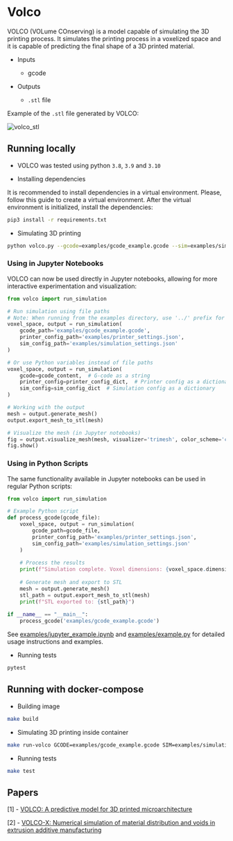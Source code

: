 # Volco

VOLCO (VOLume COnserving) is a model capable of simulating the 3D printing process. It simulates the printing process in a voxelized space and it is capable of predicting the final shape of a 3D printed material.

- Inputs
  - gcode

- Outputs
  - `.stl` file

Example of the `.stl` file generated by VOLCO:

![volco_stl](https://github.com/rafaquelhodev/Volco/assets/48420402/a6e086fc-8659-402d-bd85-7c2536f126ea)


## Running locally

- VOLCO was tested using python `3.8`, `3.9` and `3.10`

- Installing dependencies

It is recommended to install dependencies in a virtual environment. Please, follow this guide to create a virtual environment. After the virtual environment is initialized, install the dependencies:
```bash
pip3 install -r requirements.txt
```

- Simulating 3D printing
```bash
python volco.py --gcode=examples/gcode_example.gcode --sim=examples/simulation_settings.json --printer=examples/printer_settings.json
```

### Using in Jupyter Notebooks

VOLCO can now be used directly in Jupyter notebooks, allowing for more interactive experimentation and visualization:

```python
from volco import run_simulation

# Run simulation using file paths
# Note: When running from the examples directory, use '../' prefix for paths
voxel_space, output = run_simulation(
    gcode_path='examples/gcode_example.gcode',
    printer_config_path='examples/printer_settings.json',
    sim_config_path='examples/simulation_settings.json'
)

# Or use Python variables instead of file paths
voxel_space, output = run_simulation(
    gcode=gcode_content,  # G-code as a string
    printer_config=printer_config_dict,  # Printer config as a dictionary
    sim_config=sim_config_dict  # Simulation config as a dictionary
)

# Working with the output
mesh = output.generate_mesh()
output.export_mesh_to_stl(mesh)

# Visualize the mesh (in Jupyter notebooks)
fig = output.visualize_mesh(mesh, visualizer='trimesh', color_scheme='cyan_blue')
fig.show()
```

### Using in Python Scripts

The same functionality available in Jupyter notebooks can be used in regular Python scripts:

```python
from volco import run_simulation

# Example Python script
def process_gcode(gcode_file):
    voxel_space, output = run_simulation(
        gcode_path=gcode_file,
        printer_config_path='examples/printer_settings.json',
        sim_config_path='examples/simulation_settings.json'
    )
    
    # Process the results
    print(f"Simulation complete. Voxel dimensions: {voxel_space.dimensions}")
    
    # Generate mesh and export to STL
    mesh = output.generate_mesh()
    stl_path = output.export_mesh_to_stl(mesh)
    print(f"STL exported to: {stl_path}")
    
if __name__ == "__main__":
    process_gcode('examples/gcode_example.gcode')
```

See [examples/jupyter_example.ipynb](examples/jupyter_example.ipynb) and [examples/example.py](examples/example.py) for detailed usage instructions and examples.

- Running tests
```bash
pytest
```

## Running with docker-compose

- Building image
```bash
make build
```

- Simulating 3D printing inside container
```bash
make run-volco GCODE=examples/gcode_example.gcode SIM=examples/simulation_settings.json PRINTER=examples/printer_settings.json
```

- Running tests
```bash
make test
```

## Papers

[1] - [VOLCO: A predictive model for 3D printed microarchitecture](https://www.sciencedirect.com/science/article/pii/S2214860417304852)

[2] - [VOLCO-X: Numerical simulation of material distribution and voids in extrusion additive manufacturing](https://www.sciencedirect.com/science/article/abs/pii/S2214860421000658)
